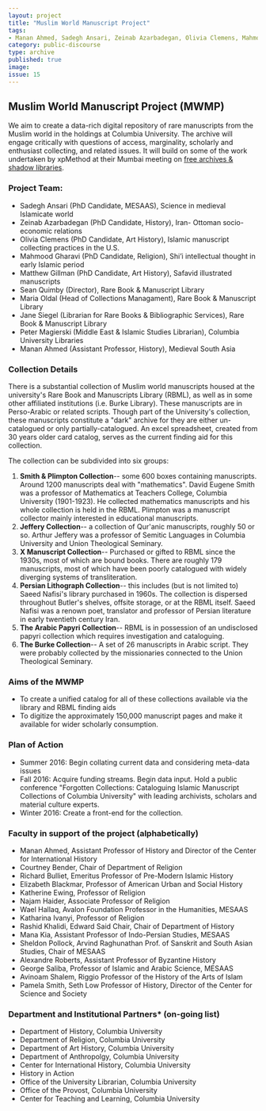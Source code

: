 ```yaml
---
layout: project
title: "Muslim World Manuscript Project"
tags:
- Manan Ahmed, Sadegh Ansari, Zeinab Azarbadegan, Olivia Clemens, Mahmood Gharavi, Matthew Gillman
category: public-discourse
type: archive
published: true
image: 
issue: 15
---
```


## Muslim World Manuscript Project (MWMP)

We aim to create a data-rich digital repository of rare manuscripts from the Muslim world in the holdings at Columbia University. The archive will engage critically with questions of access, marginality, scholarly and enthusiast collecting, and related issues. It will build on some of the work undertaken by xpMethod at their Mumbai meeting on [free archives & shadow libraries](http://xpmethod.plaintext.in/minimal-computing/digital-justice.html). 

### Project Team: 

* Sadegh Ansari (PhD Candidate, MESAAS), Science in medieval Islamicate world
* Zeinab Azarbadegan (PhD Candidate, History), Iran- Ottoman socio-economic relations
* Olivia Clemens (PhD Candidate, Art History), Islamic manuscript collecting practices in the U.S.
* Mahmood Gharavi (PhD Candidate, Religion), Shi’i intellectual thought in early Islamic period
* Matthew Gillman (PhD Candidate, Art History), Safavid illustrated manuscripts
* Sean Quimby (Director), Rare Book & Manuscript Library
* Maria Oldal (Head of Collections Managament), Rare Book & Manuscript Library
* Jane Siegel (Librarian for Rare Books & Bibliographic Services), Rare Book & Manuscript Library
* Peter Magierski (Middle East & Islamic Studies Librarian), Columbia University Libraries
* Manan Ahmed (Assistant Professor, History), Medieval South Asia


### Collection Details

There is a substantial collection of Muslim world manuscripts housed at the university's Rare Book and Manuscripts Library (RBML), as well as in some other affiliated institutions (i.e. Burke Library). These manuscripts are in Perso-Arabic or related scripts. Though part of the University's collection, these manuscripts constitute a "dark" archive for they are either un-catalogued or only partially-catalogued. An excel spreadsheet, created from 30 years older card catalog, serves as the current finding aid for this collection.

The collection can be subdivided into six groups: 

1. **Smith & Plimpton Collection**-- some 600 boxes containing manuscripts. Around 1200 manuscripts deal with "mathematics". David Eugene Smith was a professor of Mathematics at Teachers College, Columbia University (1901-1923). He collected mathematics manuscripts and his whole collection is held in the RBML. Plimpton was a manuscript collector mainly interested in educational manuscripts.
2. **Jeffery Collection**-- a collection of Qur'anic manuscripts, roughly 50 or so. Arthur Jeffery was a professor of Semitic Languages in Columbia University and Union Theological Seminary. 
3. **X Manuscript Collection**-- Purchased or gifted to RBML since the 1930s, most of which are bound books. There are roughly 179 manuscripts, most of which have been poorly catalogued with widely diverging systems of transliteration.
4.	**Persian Lithograph Collection**-- this includes (but is not limited to) Saeed Nafisi's library purchased in 1960s. The collection is dispersed throughout Butler's shelves, offsite storage, or at the RBML itself. Saeed Nafisi was a renown poet, translator and professor of Persian literature in early twentieth century Iran.
5. **The Arabic Papyri Collection**-- RBML is in possession of an undisclosed papyri collection which requires investigation and cataloguing.
6. **The Burke Collection**-- A set of 26 manuscripts in Arabic script. They were probably collected by the missionaries connected to the Union Theological Seminary.

### Aims of the MWMP

* To create a unified catalog for all of these collections available via the library and RBML finding aids
* To digitize the approximately 150,000 manuscript pages and make it available for wider scholarly consumption.

### Plan of Action

* Summer 2016: Begin collating current data and considering meta-data issues
* Fall 2016: Acquire funding streams. Begin data input. Hold a public conference "Forgotten Collections: Cataloguing Islamic Manuscript Collections of Columbia University" with leading archivists, scholars and material culture experts.
* Winter 2016: Create a front-end for the collection.


### Faculty in support of the project (alphabetically)

* Manan Ahmed, Assistant Professor of History and Director of the Center for International History
* Courtney Bender, Chair of Department of Religion
* Richard Bulliet, Emeritus Professor of Pre-Modern Islamic History
* Elizabeth Blackmar, Professor of American Urban and Social History
* Katherine Ewing, Professor of Religion
* Najam Haider, Associate Professor of Religion
* Wael Hallaq, Avalon Foundation Professor in the Humanities, MESAAS
* Katharina Ivanyi, Professor of Religion
* Rashid Khalidi, Edward Said Chair, Chair of Department of History
* Mana Kia, Assistant Professor of Indo-Persian Studies, MESAAS
* Sheldon Pollock, Arvind Raghunathan Prof. of Sanskrit and South Asian Studies, Chair of MESAAS
* Alexandre Roberts, Assistant Professor of Byzantine History
* George Saliba, Professor of Islamic and Arabic Science, MESAAS
* Avinoam Shalem, Riggio Professor of the History of the Arts of Islam
* Pamela Smith, Seth Low Professor of History, Director of the Center for Science and Society

### Department and Institutional Partners* (on-going list)

* Department of History, Columbia University
* Department of Religion, Columbia University
* Department of Art History, Columbia University
* Department of Anthropolgy, Columbia University
* Center for International History, Columbia University
* History in Action
* Office of the University Librarian, Columbia University
* Office of the Provost, Columbia University
* Center for Teaching and Learning, Columbia University

